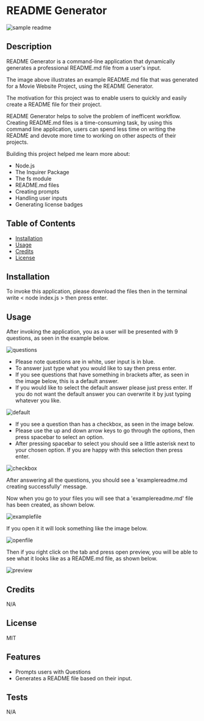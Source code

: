 # README Generator
![sample readme](assets/images/sample.png)

## Description

README Generator is a command-line application that dynamically generates a professional README.md file from a user's input. 

The image above illustrates an example README.md file that was generated for a Movie Website Project, using the README Generator. 

The motivation for this project was to enable users to quickly and easily create a README file for their project. 

README Generator helps to solve the problem of inefficent workflow. Creating README.md files is a time-consuming task, by using this command line application, users can spend less time on writing the README and devote more time to working on other aspects of their projects. 

Building this project helped me learn more about: 
* Node.js
* The Inquirer Package
* The fs module
* README.md files
* Creating prompts
* Handling user inputs
* Generating license badges

## Table of Contents 

- [Installation](#installation)
- [Usage](#usage)
- [Credits](#credits)
- [License](#license)

## Installation

To invoke this application, please download the files then in the terminal write < node index.js > then press enter. 

## Usage

After invoking the application, you as a user will be presented with 9 questions, as seen in the example below.

![questions](assets/images/questionsinputs.png)

* Please note questions are in white, user input is in blue. 
* To answer just type what you would like to say then press enter. 
* If you see questions that have something in brackets after, as seen in the image below, this is a default answer. 
* If you would like to select the default answer please just press enter. If you do not want the default answer you can overwrite it by just typing whatever you like. 

![default](assets/images/default.png)

* If you see a question than has a checkbox, as seen in the image below. 
* Please use the up and down arrow keys to go through the options, then press spacebar to select an option. 
* After pressing spacebar to select you should see a little asterisk next to your chosen option. If you are happy with this selection then press enter. 

![checkbox](assets/images/checkbox.png)

After answering all the questions, you should see a 'examplereadme.md creating successfully' message. 

Now when you go to your files you will see that a 'examplereadme.md' file has been created, as shown below. 

![examplefile](assets/images/examplefile.png)

If you open it it will look something like the image below. 

![openfile](assets/images/open.png)

Then if you right click on the tab and press open preview, you will be able to see what it looks like as a README.md file, as shown below. 

![preview](assets/images/preview.png)

## Credits

N/A

## License

MIT

## Features

* Prompts users with Questions
* Generates a README file based on their input. 

## Tests
N/A
